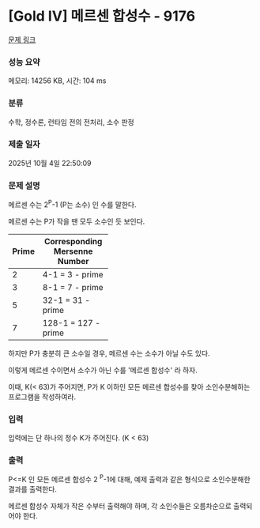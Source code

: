 # [Gold IV] 메르센 합성수 - 9176 

[문제 링크](https://www.acmicpc.net/problem/9176) 

### 성능 요약

메모리: 14256 KB, 시간: 104 ms

### 분류

수학, 정수론, 런타임 전의 전처리, 소수 판정

### 제출 일자

2025년 10월 4일 22:50:09

### 문제 설명

<p>메르센 수는 2<sup>P</sup>-1 (P는 소수) 인 수를 말한다.</p>

<p>메르센 수는 P가 작을 땐 모두 소수인 듯 보인다.</p>

<table class="table table-bordered" style="width:40%">
	<thead>
		<tr>
			<th>Prime</th>
			<th>Corresponding Mersenne Number</th>
		</tr>
	</thead>
	<tbody>
		<tr>
			<td>2</td>
			<td>4-1 = 3 - prime</td>
		</tr>
		<tr>
			<td>3</td>
			<td>8-1 = 7 - prime</td>
		</tr>
		<tr>
			<td>5</td>
			<td>32-1 = 31 - prime</td>
		</tr>
		<tr>
			<td>7</td>
			<td>128-1 = 127 - prime</td>
		</tr>
	</tbody>
</table>

<p>하지만 P가 충분히 큰 소수일 경우, 메르센 수는 소수가 아닐 수도 있다.</p>

<p>이렇게 메르센 수이면서 소수가 아닌 수를 '메르센 합성수' 라 하자.</p>

<p>이때, K(< 63)가 주어지면, P가 K 이하인 모든 메르센 합성수를 찾아 소인수분해하는 프로그램을 작성하여라.</p>

### 입력 

 <p>입력에는 단 하나의 정수 K가 주어진다. (K < 63)</p>

### 출력 

 <p>P<=K 인 모든 메르센 합성수 2 <sup>P</sup>-1에 대해, 예제 출력과 같은 형식으로 소인수분해한 결과를 출력한다.</p>

<p>메르센 합성수 자체가 작은 수부터 출력해야 하며, 각 소인수들은 오름차순으로 출력되어야 한다.</p>

